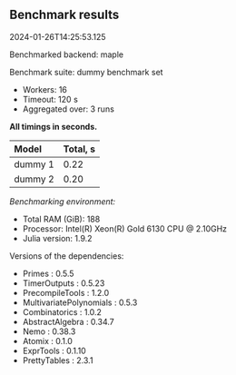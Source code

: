 ## Benchmark results

2024-01-26T14:25:53.125

Benchmarked backend: maple

Benchmark suite: dummy benchmark set

- Workers: 16
- Timeout: 120 s
- Aggregated over: 3 runs

**All timings in seconds.**

|Model|Total, s|
|:----|---|
|dummy 1|0.22|
|dummy 2|0.20|

*Benchmarking environment:*

* Total RAM (GiB): 188
* Processor: Intel(R) Xeon(R) Gold 6130 CPU @ 2.10GHz
* Julia version: 1.9.2

Versions of the dependencies:

* Primes : 0.5.5
* TimerOutputs : 0.5.23
* PrecompileTools : 1.2.0
* MultivariatePolynomials : 0.5.3
* Combinatorics : 1.0.2
* AbstractAlgebra : 0.34.7
* Nemo : 0.38.3
* Atomix : 0.1.0
* ExprTools : 0.1.10
* PrettyTables : 2.3.1
